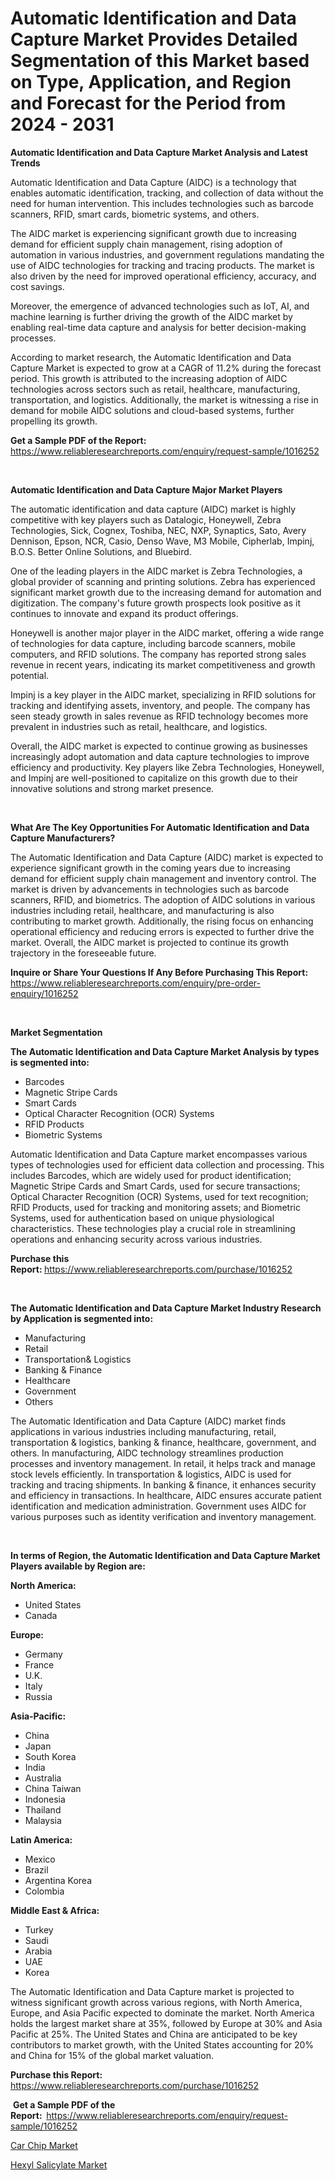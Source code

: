 <p><h1>Automatic Identification and Data Capture Market Provides Detailed Segmentation of this Market based on Type, Application, and Region and Forecast for the Period from 2024 - 2031</h1></p><p><strong>Automatic Identification and Data Capture Market Analysis and Latest Trends</strong></p>
<p><p>Automatic Identification and Data Capture (AIDC) is a technology that enables automatic identification, tracking, and collection of data without the need for human intervention. This includes technologies such as barcode scanners, RFID, smart cards, biometric systems, and others.</p><p>The AIDC market is experiencing significant growth due to increasing demand for efficient supply chain management, rising adoption of automation in various industries, and government regulations mandating the use of AIDC technologies for tracking and tracing products. The market is also driven by the need for improved operational efficiency, accuracy, and cost savings.</p><p>Moreover, the emergence of advanced technologies such as IoT, AI, and machine learning is further driving the growth of the AIDC market by enabling real-time data capture and analysis for better decision-making processes.</p><p>According to market research, the Automatic Identification and Data Capture Market is expected to grow at a CAGR of 11.2% during the forecast period. This growth is attributed to the increasing adoption of AIDC technologies across sectors such as retail, healthcare, manufacturing, transportation, and logistics. Additionally, the market is witnessing a rise in demand for mobile AIDC solutions and cloud-based systems, further propelling its growth.</p></p>
<p><strong>Get a Sample PDF of the Report:&nbsp;</strong> <a href="https://www.reliableresearchreports.com/enquiry/request-sample/1016252">https://www.reliableresearchreports.com/enquiry/request-sample/1016252</a></p>
<p>&nbsp;</p>
<p><strong>Automatic Identification and Data Capture Major Market Players</strong></p>
<p><p>The automatic identification and data capture (AIDC) market is highly competitive with key players such as Datalogic, Honeywell, Zebra Technologies, Sick, Cognex, Toshiba, NEC, NXP, Synaptics, Sato, Avery Dennison, Epson, NCR, Casio, Denso Wave, M3 Mobile, Cipherlab, Impinj, B.O.S. Better Online Solutions, and Bluebird. </p><p>One of the leading players in the AIDC market is Zebra Technologies, a global provider of scanning and printing solutions. Zebra has experienced significant market growth due to the increasing demand for automation and digitization. The company's future growth prospects look positive as it continues to innovate and expand its product offerings.</p><p>Honeywell is another major player in the AIDC market, offering a wide range of technologies for data capture, including barcode scanners, mobile computers, and RFID solutions. The company has reported strong sales revenue in recent years, indicating its market competitiveness and growth potential.</p><p>Impinj is a key player in the AIDC market, specializing in RFID solutions for tracking and identifying assets, inventory, and people. The company has seen steady growth in sales revenue as RFID technology becomes more prevalent in industries such as retail, healthcare, and logistics.</p><p>Overall, the AIDC market is expected to continue growing as businesses increasingly adopt automation and data capture technologies to improve efficiency and productivity. Key players like Zebra Technologies, Honeywell, and Impinj are well-positioned to capitalize on this growth due to their innovative solutions and strong market presence.</p></p>
<p>&nbsp;</p>
<p><strong>What Are The Key Opportunities For Automatic Identification and Data Capture Manufacturers?</strong></p>
<p><p>The Automatic Identification and Data Capture (AIDC) market is expected to experience significant growth in the coming years due to increasing demand for efficient supply chain management and inventory control. The market is driven by advancements in technologies such as barcode scanners, RFID, and biometrics. The adoption of AIDC solutions in various industries including retail, healthcare, and manufacturing is also contributing to market growth. Additionally, the rising focus on enhancing operational efficiency and reducing errors is expected to further drive the market. Overall, the AIDC market is projected to continue its growth trajectory in the foreseeable future.</p></p>
<p><strong>Inquire or Share Your Questions If Any Before Purchasing This Report:</strong> <a href="https://www.reliableresearchreports.com/enquiry/pre-order-enquiry/1016252">https://www.reliableresearchreports.com/enquiry/pre-order-enquiry/1016252</a></p>
<p>&nbsp;</p>
<p><strong>Market Segmentation</strong></p>
<p><strong>The Automatic Identification and Data Capture Market Analysis by types is segmented into:</strong></p>
<p><ul><li>Barcodes</li><li>Magnetic Stripe Cards</li><li>Smart Cards</li><li>Optical Character Recognition (OCR) Systems</li><li>RFID Products</li><li>Biometric Systems</li></ul></p>
<p><p>Automatic Identification and Data Capture market encompasses various types of technologies used for efficient data collection and processing. This includes Barcodes, which are widely used for product identification; Magnetic Stripe Cards and Smart Cards, used for secure transactions; Optical Character Recognition (OCR) Systems, used for text recognition; RFID Products, used for tracking and monitoring assets; and Biometric Systems, used for authentication based on unique physiological characteristics. These technologies play a crucial role in streamlining operations and enhancing security across various industries.</p></p>
<p><strong>Purchase this Report:&nbsp;</strong><a href="https://www.reliableresearchreports.com/purchase/1016252">https://www.reliableresearchreports.com/purchase/1016252</a></p>
<p>&nbsp;</p>
<p><strong>The Automatic Identification and Data Capture Market Industry Research by Application is segmented into:</strong></p>
<p><ul><li>Manufacturing</li><li>Retail</li><li>Transportation& Logistics</li><li>Banking & Finance</li><li>Healthcare</li><li>Government</li><li>Others</li></ul></p>
<p><p>The Automatic Identification and Data Capture (AIDC) market finds applications in various industries including manufacturing, retail, transportation & logistics, banking & finance, healthcare, government, and others. In manufacturing, AIDC technology streamlines production processes and inventory management. In retail, it helps track and manage stock levels efficiently. In transportation & logistics, AIDC is used for tracking and tracing shipments. In banking & finance, it enhances security and efficiency in transactions. In healthcare, AIDC ensures accurate patient identification and medication administration. Government uses AIDC for various purposes such as identity verification and inventory management.</p></p>
<p>&nbsp;</p>
<p><strong>In terms of Region, the Automatic Identification and Data Capture Market Players available by Region are:</strong></p>
<p>
    <p> <strong> North America: </strong>
        <ul>
            <li>United States</li>
            <li>Canada</li>
        </ul>
        </p> 
    <p> <strong> Europe: </strong>
        <ul>
            <li>Germany</li>
            <li>France</li>
            <li>U.K.</li>
            <li>Italy</li>
            <li>Russia</li>
        </ul>
        </p> 
    <p> <strong> Asia-Pacific: </strong>
        <ul>
            <li>China</li>
            <li>Japan</li>
            <li>South Korea</li>
            <li>India</li>
            <li>Australia</li>
            <li>China Taiwan</li>
            <li>Indonesia</li>
            <li>Thailand</li>
            <li>Malaysia</li>
        </ul>
        </p> 
    <p> <strong> Latin America: </strong>
        <ul>
            <li>Mexico</li>
            <li>Brazil</li>
            <li>Argentina Korea</li>
            <li>Colombia</li>
        </ul>
        </p> 
    <p> <strong> Middle East & Africa: </strong>
        <ul>
            <li>Turkey</li>
            <li>Saudi</li>
            <li>Arabia</li>
            <li>UAE</li>
            <li>Korea</li>
        </ul>
    </p>
    </p>
<p><p>The Automatic Identification and Data Capture market is projected to witness significant growth across various regions, with North America, Europe, and Asia Pacific expected to dominate the market. North America holds the largest market share at 35%, followed by Europe at 30% and Asia Pacific at 25%. The United States and China are anticipated to be key contributors to market growth, with the United States accounting for 20% and China for 15% of the global market valuation.</p></p>
<p><strong>Purchase this Report: </strong><a href="https://www.reliableresearchreports.com/purchase/1016252">https://www.reliableresearchreports.com/purchase/1016252</a></p>
<p>&nbsp;<strong>Get a Sample PDF of the Report:&nbsp;&nbsp;</strong><a href="https://www.reliableresearchreports.com/enquiry/request-sample/1016252">https://www.reliableresearchreports.com/enquiry/request-sample/1016252</a></p>
<p><strong></strong></p>
<p><p><a href="https://github.com/AKSHATREPORTPRIME/Market-Research-Report-List-3/blob/main/car-chip-market.md">Car Chip Market</a></p><p><a href="https://full-wildebeest-80b.notion.site/Hexyl-Salicylate-Market-Research-Report-Provides-thorough-Industry-Overview-which-offers-an-In-Dept-075edc9c51064bf097a41e3aef1ca9df">Hexyl Salicylate Market</a></p></p>